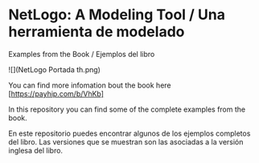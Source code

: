 # NetLogo: A Modeling Tool / Una herramienta de modelado

Examples from the Book / Ejemplos del libro

![](NetLogo Portada th.png)

You can find more infomation bout the book here [https://payhip.com/b/VhKb]

In this repository you can find some of the complete examples from the book.

En este repositorio puedes encontrar algunos de los ejemplos completos del libro. Las versiones que se muestran son las asociadas a la versión inglesa del libro. 
